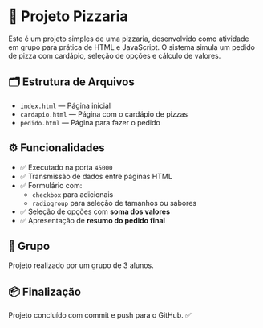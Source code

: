 # 🍕 Projeto Pizzaria

Este é um projeto simples de uma pizzaria, desenvolvido como atividade em grupo para prática de HTML e JavaScript. O sistema simula um pedido de pizza com cardápio, seleção de opções e cálculo de valores.

## 🗂️ Estrutura de Arquivos

- `index.html` — Página inicial
- `cardapio.html` — Página com o cardápio de pizzas
- `pedido.html` — Página para fazer o pedido

## ⚙️ Funcionalidades

- ✅ Executado na porta `45000`
- ✅ Transmissão de dados entre páginas HTML
- ✅ Formulário com:
  - `checkbox` para adicionais
  - `radiogroup` para seleção de tamanhos ou sabores
- ✅ Seleção de opções com **soma dos valores**
- ✅ Apresentação de **resumo do pedido final**

## 👥 Grupo

Projeto realizado por um grupo de 3 alunos.

## 📦 Finalização

Projeto concluído com commit e push para o GitHub. ✅
